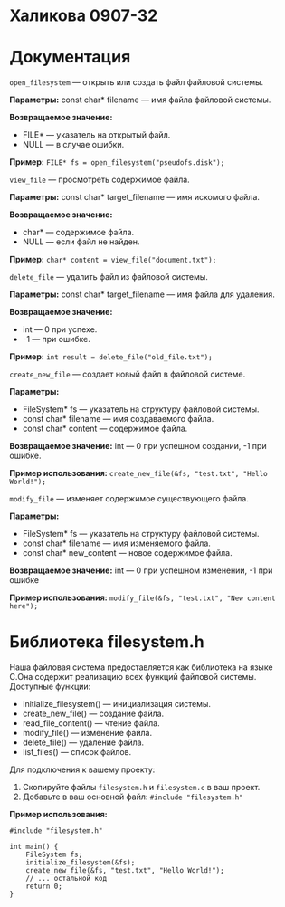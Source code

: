 # Халикова 0907-32

# Документация

`open_filesystem` — открыть или создать файл файловой системы.

**Параметры:** const char* filename — имя файла файловой системы.

**Возвращаемое значение:**
- FILE* — указатель на открытый файл.
- NULL — в случае ошибки.

**Пример:**
`FILE* fs = open_filesystem("pseudofs.disk");`

`view_file` — просмотреть содержимое файла.

**Параметры:** const char* target_filename — имя искомого файла.

**Возвращаемое значение:**
- char* — содержимое файла.
- NULL — если файл не найден.

**Пример:** `char* content = view_file("document.txt");`

`delete_file` — удалить файл из файловой системы.

**Параметры:** const char* target_filename — имя файла для удаления.

**Возвращаемое значение:**
- int — 0 при успехе.
- -1 — при ошибке.

**Пример:** `int result = delete_file("old_file.txt");`

`create_new_file` — создает новый файл в файловой системе.

**Параметры:**
- FileSystem* fs — указатель на структуру файловой системы.
- const char* filename — имя создаваемого файла.
- const char* content — содержимое файла.

**Возвращаемое значение:** int — 0 при успешном создании, -1 при ошибке.

**Пример использования:** `create_new_file(&fs, "test.txt", "Hello World!");`

`modify_file` — изменяет содержимое существующего файла.

**Параметры:**
- FileSystem* fs — указатель на структуру файловой системы.
- const char* filename — имя изменяемого файла.
- const char* new_content — новое содержимое файла.

**Возвращаемое значение:** int — 0 при успешном изменении, -1 при ошибке

**Пример использования:** `modify_file(&fs, "test.txt", "New content here");`

# Библиотека filesystem.h

Наша файловая система предоставляется как библиотека на языке C.Она содержит реализацию всех функций файловой системы. 
Доступные функции:
- initialize_filesystem() — инициализация системы.
- create_new_file() — создание файла.
- read_file_content() — чтение файла.
- modify_file() — изменение файла.
- delete_file() — удаление файла.
- list_files() — список файлов.

Для подключения к вашему проекту:
1. Скопируйте файлы `filesystem.h` и `filesystem.c` в ваш проект.
2. Добавьте в ваш основной файл: `#include "filesystem.h"`

**Пример использования:**
```
#include "filesystem.h"

int main() {
    FileSystem fs;
    initialize_filesystem(&fs);
    create_new_file(&fs, "test.txt", "Hello World!");
    // ... остальной код
    return 0;
}


